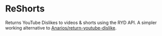 # ReShorts

Returns YouTube Dislikes to videos & shorts using the RYD API. A simpler working alternative to [Anarios/return-youtube-dislike](https://github.com/Anarios/return-youtube-dislike).
